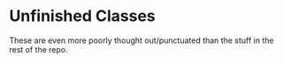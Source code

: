 # Unfinished Classes

These are even more poorly thought out/punctuated than the stuff in the rest of the repo.
